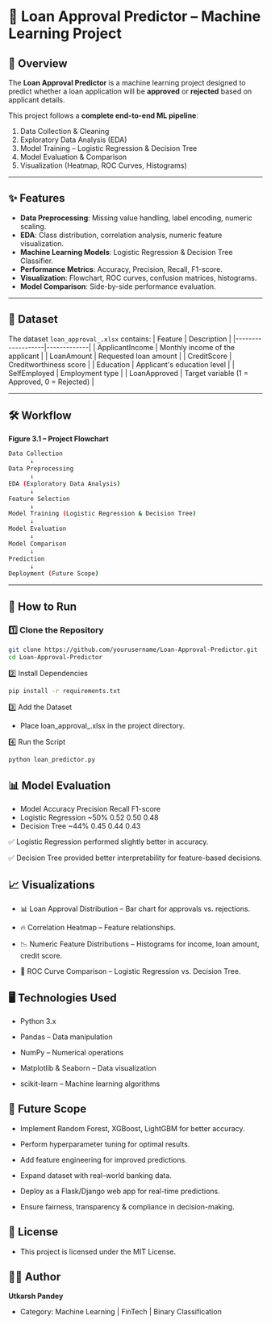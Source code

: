 # 📌 Loan Approval Predictor – Machine Learning Project

## 📖 Overview
The **Loan Approval Predictor** is a machine learning project designed to predict whether a loan application will be **approved** or **rejected** based on applicant details.  

This project follows a **complete end-to-end ML pipeline**:
1. Data Collection & Cleaning  
2. Exploratory Data Analysis (EDA)  
3. Model Training – Logistic Regression & Decision Tree  
4. Model Evaluation & Comparison  
5. Visualization (Heatmap, ROC Curves, Histograms)  

---

## ✨ Features
- **Data Preprocessing**: Missing value handling, label encoding, numeric scaling.  
- **EDA**: Class distribution, correlation analysis, numeric feature visualization.  
- **Machine Learning Models**: Logistic Regression & Decision Tree Classifier.  
- **Performance Metrics**: Accuracy, Precision, Recall, F1-score.  
- **Visualization**: Flowchart, ROC curves, confusion matrices, histograms.  
- **Model Comparison**: Side-by-side performance evaluation.  

---

## 📂 Dataset
The dataset `loan_approval_.xlsx` contains:
| Feature           | Description |
|-------------------|-------------|
| ApplicantIncome   | Monthly income of the applicant |
| LoanAmount        | Requested loan amount |
| CreditScore       | Creditworthiness score |
| Education         | Applicant's education level |
| SelfEmployed      | Employment type |
| LoanApproved      | Target variable (1 = Approved, 0 = Rejected) |

---

## 🛠 Workflow
**Figure 3.1 – Project Flowchart**
```bash
Data Collection
      ↓
Data Preprocessing
      ↓
EDA (Exploratory Data Analysis)
      ↓
Feature Selection
      ↓
Model Training (Logistic Regression & Decision Tree)
      ↓
Model Evaluation
      ↓
Model Comparison
      ↓
Prediction
      ↓
Deployment (Future Scope)
```
---

## 🚀 How to Run

### 1️⃣ Clone the Repository
```bash
git clone https://github.com/yourusername/Loan-Approval-Predictor.git
cd Loan-Approval-Predictor
```

2️⃣ Install Dependencies
```bash
pip install -r requirements.txt
```
3️⃣ Add the Dataset

* Place loan_approval_.xlsx in the project directory.

4️⃣ Run the Script
```bash
python loan_predictor.py
```

## 📊 Model Evaluation
* Model	Accuracy	Precision	Recall	F1-score
* Logistic Regression	~50%	0.52	0.50	0.48
* Decision Tree	~44%	0.45	0.44	0.43

✅ Logistic Regression performed slightly better in accuracy.

✅ Decision Tree provided better interpretability for feature-based decisions.

## 📈 Visualizations

* 📊 Loan Approval Distribution – Bar chart for approvals vs. rejections.

* 🔥 Correlation Heatmap – Feature relationships.

* 📉 Numeric Feature Distributions – Histograms for income, loan amount, credit score.

* 🎯 ROC Curve Comparison – Logistic Regression vs. Decision Tree.

## 🖥 Technologies Used

* Python 3.x

* Pandas – Data manipulation

* NumPy – Numerical operations

* Matplotlib & Seaborn – Data visualization

* scikit-learn – Machine learning algorithms

## 🔮 Future Scope

* Implement Random Forest, XGBoost, LightGBM for better accuracy.

* Perform hyperparameter tuning for optimal results.

* Add feature engineering for improved predictions.

* Expand dataset with real-world banking data.

* Deploy as a Flask/Django web app for real-time predictions.

* Ensure fairness, transparency & compliance in decision-making.

## 📜 License

* This project is licensed under the MIT License.

## ✍🏼 Author

 **Utkarsh Pandey**
 
* Category: Machine Learning | FinTech | Binary Classification
